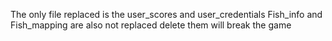 The only file replaced is the user_scores and user_credentials
Fish_info and Fish_mapping are also not replaced delete them will break the game